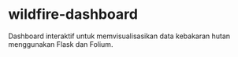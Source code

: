 # wildfire-dashboard
Dashboard interaktif untuk memvisualisasikan data kebakaran hutan menggunakan Flask dan Folium.
